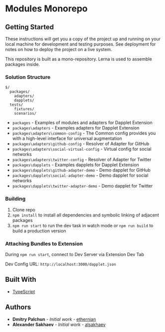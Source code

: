 # Modules Monorepo

## Getting Started

These instructions will get you a copy of the project up and running on your local machine for development and testing purposes. See deployment for notes on how to deploy the project on a live system.

This repository is built as a mono-repository. Lerna is used to assemble packages inside.

### Solution Structure

```
$/
  packages/
    adapters/
    dapplets/
  tests/
    fixtures/
    scenarios/

```

- `packages` - Examples of modules and adapters for Dapplet Extension
- `packages\adapters` - Examples adapters for Dapplet Extension
- `packages\adapters\common-config` - The Common config provides you with a high-level interface for universal augmentation
- `packages\adapters\github-config` - Resolver of Adapter for GitHub
- `packages\adapters\social-virtual-config` - Virtual config for social networks
- `packages\adapters\twitter-config` - Resolver of Adapter for Twitter
- `packages\dapplets` - Examples dapplets for Dapplet Extension
- `packages\dapplets\github-adapter-demo` - Demo dapplet for GitHub
- `packages\dapplets\social-adapter-demo` - Demo dapplet for social networks
- `packages\dapplets\twitter-adapter-demo` - Demo dapplet for Twitter

### Building

1.  Clone repo
2.  `npm install` to install all dependencies and symbolic linking of adjacent packages
3.  `npm run start` to run the dev task in watch mode or `npm run build` to build a production version

### Attaching Bundles to Extension

During `npm run start`, connect to Dev Server via Extension Dev Tab

Dev Config URL: `http://localhost:3000/dapplet.json`

## Built With

- [TypeScript](https://www.typescriptlang.org/)

## Authors

- **Dmitry Palchun** - _Initial work_ - [ethernian](https://github.com/ethernian)
- **Alexander Sakhaev** - _Initial work_ - [alsakhaev](https://github.com/alsakhaev)
